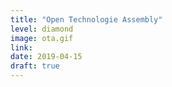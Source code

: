 ```yaml
---
title: "Open Technologie Assembly"
level: diamond
image: ota.gif
link:
date: 2019-04-15
draft: true
---
```

